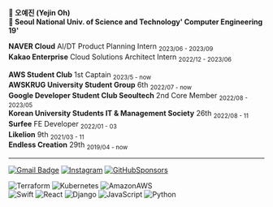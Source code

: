 **🎀 오예진 (Yejin Oh)**  
**🏫 Seoul National Univ. of Science and Technology' Computer Engineering 19'**  
   


**NAVER Cloud** AI/DT Product Planning Intern <sub>2023/06 - 2023/09</sub>  
**Kakao Enterprise** Cloud Solutions Architect Intern <sub>2022/12 - 2023/06</sub>  
   
**AWS Student Club** 1st Captain <sub>2023/5 - now</sub>  
**AWSKRUG University Student Group** 6th <sub>2022/07 - now</sub>  
**Google Developer Student Club Seoultech** 2nd Core Member <sub>2022/08 - 2023/05</sub>  
**Korean University Students IT & Management Society** 26th <sub>2022/08 - 11</sub>  
**Surfee** FE Developer <sub>2022/01 - 03</sub>    
**Likelion** 9th <sub>2021/03 - 11</sub>  
**Endless Creation** 29th <sub>2019/04 - now</sub>
   <br />
***

[![Gmail Badge](https://img.shields.io/badge/Gmail-d14836?style=flat-square&logo=Gmail&logoColor=white&link=mailto:oyejin55@gmail.com)](mailto:oyejin55@gmail.com)
[![Instagram](https://img.shields.io/badge/Instagram-E4405F?style=flat-square&logo=Instagram&logoColor=white&link=https://www.instagram.com/yexjin_/)](https://www.instagram.com/yexjin_/)
[![GitHubSponsors](https://img.shields.io/badge/Blog-EA4AAA?style=flat-square&logo=GitHubSponsors&logoColor=white&link=https://yexjinitlog.tistory.com)](https://yexjinitlog.tistory.com)  
  

![Terraform](https://img.shields.io/badge/Terraform-7B42BC?style=flat-square&logo=terraform&logoColor=white)
![Kubernetes](https://img.shields.io/badge/Kubernetes-326CE5?style=flat-square&logo=kubernetes&logoColor=white)
![AmazonAWS](https://img.shields.io/badge/AmazonAWS-232F3E?style=flat-square&logo=amazonaws&logoColor=white)  
![Swift](https://img.shields.io/badge/Swift-F05138?style=flat-square&logo=Swift&logoColor=white)
![React](https://img.shields.io/badge/React-%2320232a.svg?style=flat-square&logo=React&logoColor=%2361DAFB)
![Django](https://img.shields.io/badge/Django-%23092E20.svg?style=flat-square&logo=django&logoColor=white)
![JavaScript](https://img.shields.io/badge/Javascript-%23323330.svg?style=flat-square&logo=javascript&logoColor=%23F7DF1E)
![Python](https://img.shields.io/badge/python-3670A0?style=flat-square&logo=python&logoColor=ffdd54)  
